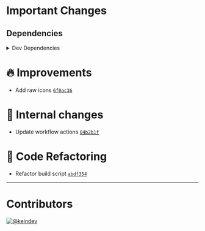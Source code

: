 # Important Changes

## Dependencies

<details>
<summary>Dev Dependencies</summary>

- Changed **[@sophty-ui/icons-shared-config](https://www.npmjs.com/package/@sophty-ui/icons-shared-config)** from `^1.0.7` to `^1.1.1`
- Changed **[@tagproject/docs-shared-config](https://www.npmjs.com/package/@tagproject/docs-shared-config)** from `^1.0.4` to `^1.1.2`
- Changed **[@typescript-eslint/eslint-plugin](https://www.npmjs.com/package/@typescript-eslint/eslint-plugin)** from `^5.18.0` to `^5.45.1`
- Changed **[@typescript-eslint/parser](https://www.npmjs.com/package/@typescript-eslint/parser)** from `^5.18.0` to `^5.45.1`
- Changed **[changelog-guru](https://www.npmjs.com/package/changelog-guru)** from `4.0.5` to `4.0.9`
- Changed **[eslint](https://www.npmjs.com/package/eslint)** from `^8.12.0` to `^8.29.0`
- Changed **[eslint-plugin-promise](https://www.npmjs.com/package/eslint-plugin-promise)** from `^6.0.0` to `^6.1.1`
- Changed **[eslint-plugin-react](https://www.npmjs.com/package/eslint-plugin-react)** from `^7.29.4` to `^7.31.11`
- Changed **[eslint-plugin-react-hooks](https://www.npmjs.com/package/eslint-plugin-react-hooks)** from `^4.4.0` to `^4.6.0`
- Changed **[ghinfo](https://www.npmjs.com/package/ghinfo)** from `^3.0.5` to `^3.0.8`
- Changed **[prettier](https://www.npmjs.com/package/prettier)** from `^2.6.2` to `^2.8.1`
- Changed **[ts-node](https://www.npmjs.com/package/ts-node)** from `^10.7.0` to `^10.9.1`
- Changed **[typescript](https://www.npmjs.com/package/typescript)** from `^4.6.3` to `^4.9.3`
- Bumped **[@tagproject/vscode-shared-config](https://www.npmjs.com/package/@tagproject/vscode-shared-config)** from `^1.2.5` to `^2.0.5`
- Bumped **[@types/react](https://www.npmjs.com/package/@types/react)** from `^17.0.43` to `^18.0.26`
- Bumped **[camelcase](https://www.npmjs.com/package/camelcase)** from `^6.3.0` to `^7.0.0`
- Bumped **[cspell](https://www.npmjs.com/package/cspell)** from `^5.19.5` to `^6.17.0`
- Bumped **[eslint-plugin-jest](https://www.npmjs.com/package/eslint-plugin-jest)** from `^26.1.3` to `^27.1.6`
- Bumped **[husky](https://www.npmjs.com/package/husky)** from `^7.0.4` to `^8.0.2`
- Removed **[figma-portal](https://www.npmjs.com/package/figma-portal)**, with `^1.0.1`

</details>

# :fire: Improvements

- Add raw icons [`6f0ac36`](https://github.com/sophty-ui/icons/commit/6f0ac36c743880e0b0c70c729e399624554bb1f4)

# :memo: Internal changes

- Update workflow actions [`04b2b1f`](https://github.com/sophty-ui/icons/commit/04b2b1f6c1628662319bbfa07b72e8339c36a9d5)

# :wrench: Code Refactoring

- Refactor build script [`abdf354`](https://github.com/sophty-ui/icons/commit/abdf354066e7055729d31961df7cfbd38d27e972)

---

# Contributors

[![@keindev](https://avatars.githubusercontent.com/u/4527292?v=4&s=40)](https://github.com/keindev)
